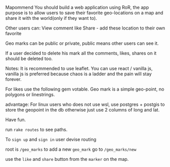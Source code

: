 Mapommend
You should build a web application using RoR, the app purpose is to allow users to save their favorite geo-locations on a map and share it with the world(only if they want to).

Other users can:
View
 comment
like
Share - add these location to their own favorite

Geo marks can be public or private, public means other users can see it.

If a user decided to delete his mark all the comments, likes, shares on it should be deleted too.

Notes:
It is recommended to use leaflet.
You can use react / vanilla js, vanilla js is preferred because chaos is a ladder and the pain will stay forever.

For likes use the following gem votable.
Geo mark is a simple geo-point, no polygons or linestrings.

advantage:
For linux users who does not use wsl, use postgres + postgis to store the geopoint in the db otherwise just use 2 columns of long and lat.

Have fun.

run `rake routes` to see paths.

To `sign up` and `sign in` user devise routing

root is `/geo_marks`
to add a new `geo_mark` go to `/geo_marks/new`

use the `like` and `share` button from the `marker` on the map.


